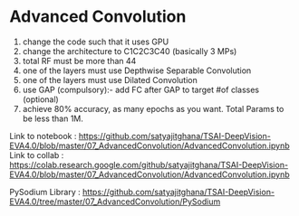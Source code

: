 # Advanced Convolution

1. change the code such that it uses GPU
2. change the architecture to C1C2C3C40 (basically 3 MPs)
3. total RF must be more than 44
4. one of the layers must use Depthwise Separable Convolution
5. one of the layers must use Dilated Convolution
6. use GAP (compulsory):- add FC after GAP to target #of classes (optional)
7. achieve 80% accuracy, as many epochs as you want. Total Params to be less than 1M. 

Link to notebook : https://github.com/satyajitghana/TSAI-DeepVision-EVA4.0/blob/master/07_AdvancedConvolution/AdvancedConvolution.ipynb
Link to collab   : https://colab.research.google.com/github/satyajitghana/TSAI-DeepVision-EVA4.0/blob/master/07_AdvancedConvolution/AdvancedConvolution.ipynb

PySodium Library : https://github.com/satyajitghana/TSAI-DeepVision-EVA4.0/tree/master/07_AdvancedConvolution/PySodium

